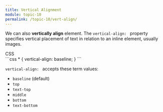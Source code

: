 ```yaml
---
title: Vertical Alignment
module: topic-10
permalink: /topic-10/vert-align/
---
```


<div class="divider-heading"></div>

We can also **vertically align** element. The `vertical-align: ` property specifies vertical placement of text in relation to an inline element, usually images.

<div class="code-heading">
  <span class="css">CSS</span>
</div>
```css
* {
  vertical-align: baseline;
}
```

`vertical-align: ` accepts these term values:
- `baseline` (default)
- `top`
- `text-top`
- `middle`
- `bottom`
- `text-bottom`

<div class="codepen-embed">
  <p data-height="600" data-theme-id="30567" data-slug-hash="xjZjgm" data-default-tab="css,result" data-user="Media-Ed-Online" data-embed-version="2" data-pen-title="[Topic-09] Vertical Alignment (Toggle)" class="codepen"></p>
</div>
